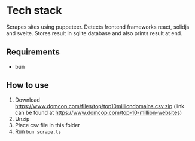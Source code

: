 # Tech stack

Scrapes sites using puppeteer. Detects frontend frameworks react, solidjs and svelte. Stores result in sqlite database and also prints result at end.

## Requirements

- bun

## How to use

1. Download https://www.domcop.com/files/top/top10milliondomains.csv.zip (link can be found at https://www.domcop.com/top-10-million-websites)
2. Unzip
3. Place csv file in this folder
4. Run `bun scrape.ts`